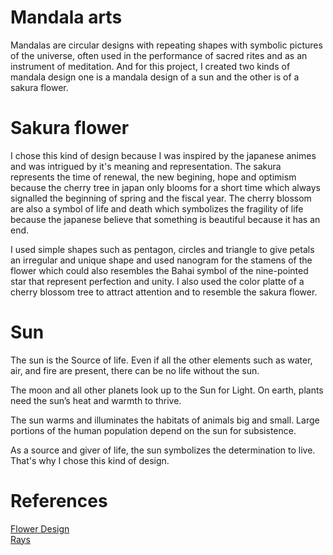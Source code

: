 # Mandala arts
Mandalas are circular designs with repeating shapes with symbolic pictures of the universe, often used in the performance of sacred rites and as an instrument of meditation.
And for this project, I created two kinds of mandala design one is a mandala design of a sun and the other is of a sakura flower.
# Sakura flower
I chose this kind of design because I was inspired by the japanese animes and was intrigued by it's meaning and representation. The sakura represents the time of renewal, the new begining, hope and optimism because the cherry tree in japan only blooms for a short time which always signalled the beginning of spring and the fiscal year. The cherry blossom are also a symbol of  life and death which symbolizes the fragility of life because the japanese believe that something is beautiful because it has an end.

I used simple shapes such as pentagon, circles and triangle to give petals an irregular and unique shape and used nanogram for the stamens of the flower which could also resembles the Bahai symbol of the nine-pointed star that represent perfection and unity. I also used the color platte of a cherry blossom tree to attract attention and to resemble the sakura flower. 
# Sun
The sun is the Source of life. Even if all the other elements such as water, air, and fire are present, there can be no life without the sun.

The moon and all other planets look up to the Sun for Light. On earth, plants need the sun’s heat and warmth to thrive.

The sun warms and illuminates the habitats of animals big and small. Large portions of the human population depend on the sun for subsistence.

As a source and giver of life, the sun symbolizes the determination to live. 
That's why I chose this kind of design.

# References
[Flower Design](https://www.youtube.com/shorts/Mw4OLSla52I?&ab_channel=Feedium)
<br />
[Rays](https://www.youtube.com/shorts/fDwPtljGaf8?&ab_channel=Let%27saskShogo%7CYourJapanesefriendinKyoto)
